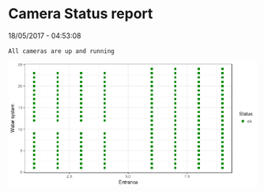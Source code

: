 Camera Status report
================
18/05/2017 - 04:53:08

    All cameras are up and running

![](camreport_files/figure-markdown_github/unnamed-chunk-2-1.png)
